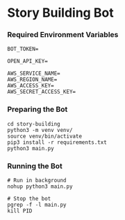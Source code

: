 # Story Building Bot


### Required Environment Variables

```properties
BOT_TOKEN=

OPEN_API_KEY=

AWS_SERVICE_NAME=
AWS_REGION_NAME=
AWS_ACCESS_KEY=
AWS_SECRET_ACCESS_KEY=
```

### Preparing the Bot
```shell
cd story-building
python3 -m venv venv/
source venv/bin/activate
pip3 install -r requirements.txt 
python3 main.py
```

### Running the Bot
```shell
# Run in background
nohup python3 main.py

# Stop the bot
pgrep -f -l main.py
kill PID 
```
